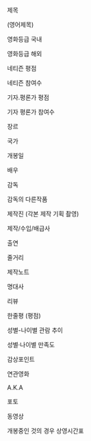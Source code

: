 

제목

 (영어제목)

영화등급 국내

영화등급 해외

네티즌 평점

네티즌 참여수

기자.평론가 평점

기자 평론가 참여수

장르

국가

개봉일

배우

감독

감독의 다른작품

제작진 (각본 제작 기획 촬영)

제작/수입/배급사

출연

줄거리

제작노트

명대사

리뷰

한줄평 (평점)

성별-나이별 관람 추이

성별·나이별 만족도

감상포인트

연관영화

A.K.A

포토

동영상

개봉중인 것의 경우 상영시간표
